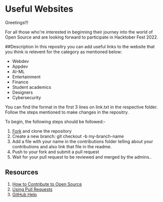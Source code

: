 # Useful Websites


Greetings!!!

For all those who're interested in beginning their journey into the world of Open Source and are looking forward to participate in Hacktober Fest 2022.

##Description
In this repositry you can add useful links to the website that you think
is relevent for the category as mentioned below:
 - Webdev
 - Appdev
 - AI-ML
 - Entertainment
 - Finance
 - Student academics
 - Designers
 - Cybersecurity

You can find the format in the first 3 lines on link.txt in the respective folder. 
Follow the steps mentioned to make changes in the repositry.




To begin, the following steps should be followed:-

1. [Fork](https://github.com/dsc-gtbit/ML-AI) and clone the repository
2. Create a new branch: git checkout -b my-branch-name
3. Add a file with your name in the contributions folder telling about your contributions and also link that file in the readme.
5. Push to your fork and submit a pull request
6. Wait for your pull request to be reviewed and merged by the admins..


## Resources

1. [How to Contribute to Open Source](https://opensource.guide/how-to-contribute/)
2. [Using Pull Requests](https://help.github.com/articles/about-pull-requests/)
3. [GitHub Help](https://help.github.com/)


